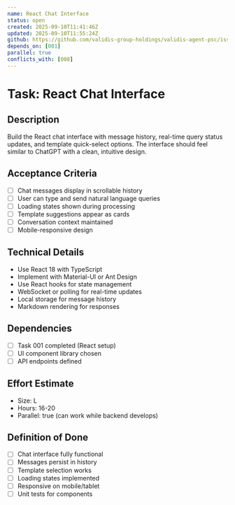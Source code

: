 ```yaml
---
name: React Chat Interface
status: open
created: 2025-09-10T11:41:46Z
updated: 2025-09-10T11:55:24Z
github: https://github.com/validis-group-holdings/validis-agent-psc/issues/26
depends_on: [001]
parallel: true
conflicts_with: [008]
---
```


# Task: React Chat Interface

## Description
Build the React chat interface with message history, real-time query status updates, and template quick-select options. The interface should feel similar to ChatGPT with a clean, intuitive design.

## Acceptance Criteria
- [ ] Chat messages display in scrollable history
- [ ] User can type and send natural language queries
- [ ] Loading states shown during processing
- [ ] Template suggestions appear as cards
- [ ] Conversation context maintained
- [ ] Mobile-responsive design

## Technical Details
- Use React 18 with TypeScript
- Implement with Material-UI or Ant Design
- Use React hooks for state management
- WebSocket or polling for real-time updates
- Local storage for message history
- Markdown rendering for responses

## Dependencies
- [ ] Task 001 completed (React setup)
- [ ] UI component library chosen
- [ ] API endpoints defined

## Effort Estimate
- Size: L
- Hours: 16-20
- Parallel: true (can work while backend develops)

## Definition of Done
- [ ] Chat interface fully functional
- [ ] Messages persist in history
- [ ] Template selection works
- [ ] Loading states implemented
- [ ] Responsive on mobile/tablet
- [ ] Unit tests for components
